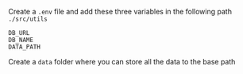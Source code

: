 Create a `.env` file and add these three variables in the following path `./src/utils` 
```
DB_URL
DB_NAME
DATA_PATH
```

Create a `data` folder where you can store all the data to the base path